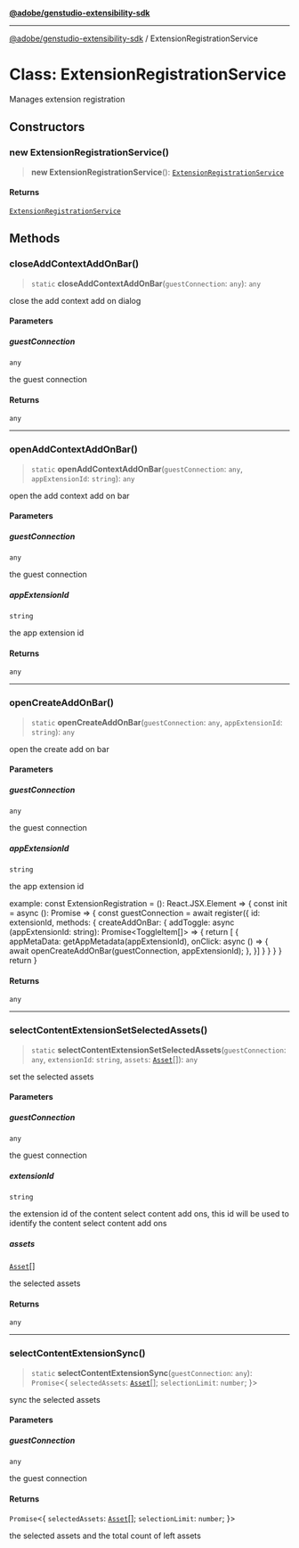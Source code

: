 [**@adobe/genstudio-extensibility-sdk**](../README.md)

***

[@adobe/genstudio-extensibility-sdk](../globals.md) / ExtensionRegistrationService

# Class: ExtensionRegistrationService

Manages extension registration

## Constructors

### new ExtensionRegistrationService()

> **new ExtensionRegistrationService**(): [`ExtensionRegistrationService`](ExtensionRegistrationService.md)

#### Returns

[`ExtensionRegistrationService`](ExtensionRegistrationService.md)

## Methods

### closeAddContextAddOnBar()

> `static` **closeAddContextAddOnBar**(`guestConnection`: `any`): `any`

close the add context add on dialog

#### Parameters

##### guestConnection

`any`

the guest connection

#### Returns

`any`

***

### openAddContextAddOnBar()

> `static` **openAddContextAddOnBar**(`guestConnection`: `any`, `appExtensionId`: `string`): `any`

open the add context add on bar

#### Parameters

##### guestConnection

`any`

the guest connection

##### appExtensionId

`string`

the app extension id

#### Returns

`any`

***

### openCreateAddOnBar()

> `static` **openCreateAddOnBar**(`guestConnection`: `any`, `appExtensionId`: `string`): `any`

open the create add on bar

#### Parameters

##### guestConnection

`any`

the guest connection

##### appExtensionId

`string`

the app extension id

example:
       const ExtensionRegistration = (): React.JSX.Element => {
           const init = async (): Promise<void> => {
           const guestConnection = await register({
               id: extensionId,
               methods: {
               createAddOnBar: {
                   addToggle: async (appExtensionId: string): Promise<ToggleItem[]> => {
                   return [
                       {
                       appMetaData: getAppMetadata(appExtensionId),
                       onClick: async () => {
                           await openCreateAddOnBar(guestConnection, appExtensionId);
                       },
                       }]
                   }
               }
               }
           }
           return <ExtensionRegistration />
       }

#### Returns

`any`

***

### selectContentExtensionSetSelectedAssets()

> `static` **selectContentExtensionSetSelectedAssets**(`guestConnection`: `any`, `extensionId`: `string`, `assets`: [`Asset`](../type-aliases/Asset.md)[]): `any`

set the selected assets

#### Parameters

##### guestConnection

`any`

the guest connection

##### extensionId

`string`

the extension id of the content select content add ons, this id will be used to identify the content select content add ons

##### assets

[`Asset`](../type-aliases/Asset.md)[]

the selected assets

#### Returns

`any`

***

### selectContentExtensionSync()

> `static` **selectContentExtensionSync**(`guestConnection`: `any`): `Promise`\<\{ `selectedAssets`: [`Asset`](../type-aliases/Asset.md)[]; `selectionLimit`: `number`; \}\>

sync the selected assets

#### Parameters

##### guestConnection

`any`

the guest connection

#### Returns

`Promise`\<\{ `selectedAssets`: [`Asset`](../type-aliases/Asset.md)[]; `selectionLimit`: `number`; \}\>

the selected assets and the total count of left assets
